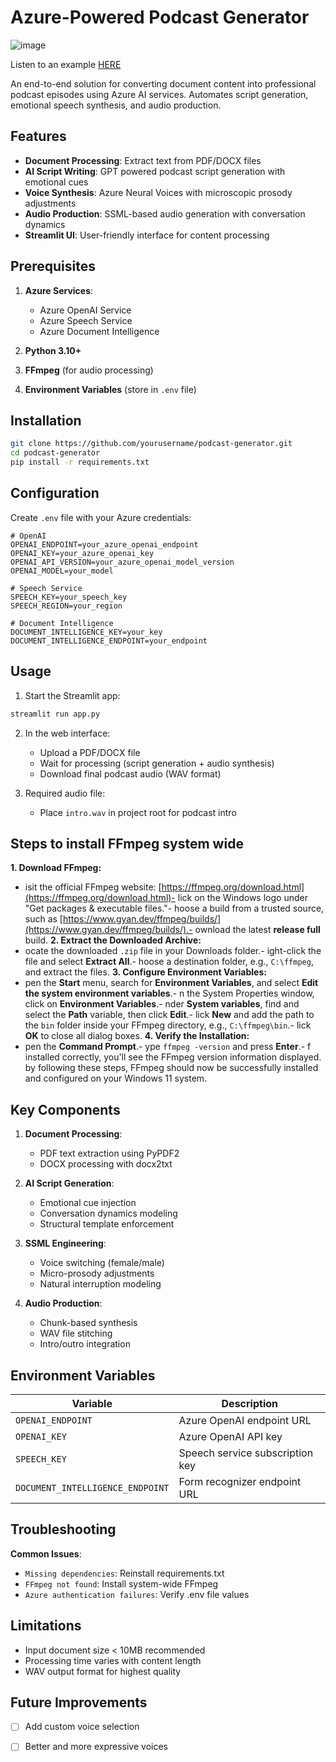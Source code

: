 # Azure-Powered Podcast Generator

![image](https://github.com/user-attachments/assets/55a27c13-2a9b-40aa-bd4b-12a22745d993)

Listen to an example [HERE](https://microsofteur-my.sharepoint.com/:u:/g/personal/naghazal_microsoft_com/EWDoyr23Y35JtwAIAnCRlTQBFggVlBLKgdcKvRqHJPDH9w?e=dVabys)

An end-to-end solution for converting document content into professional podcast episodes using Azure AI services. Automates script generation, emotional speech synthesis, and audio production.

## Features

- **Document Processing**: Extract text from PDF/DOCX files
- **AI Script Writing**: GPT powered podcast script generation with emotional cues
- **Voice Synthesis**: Azure Neural Voices with microscopic prosody adjustments
- **Audio Production**: SSML-based audio generation with conversation dynamics
- **Streamlit UI**: User-friendly interface for content processing

## Prerequisites

1. **Azure Services**:
   - Azure OpenAI Service
   - Azure Speech Service
   - Azure Document Intelligence
   
2. **Python 3.10+**
3. **FFmpeg** (for audio processing)
4. **Environment Variables** (store in `.env` file)

## Installation

```bash
git clone https://github.com/yourusername/podcast-generator.git
cd podcast-generator
pip install -r requirements.txt
```

## Configuration

Create `.env` file with your Azure credentials:
```env
# OpenAI
OPENAI_ENDPOINT=your_azure_openai_endpoint
OPENAI_KEY=your_azure_openai_key
OPENAI_API_VERSION=your_azure_openai_model_version
OPENAI_MODEL=your_model

# Speech Service
SPEECH_KEY=your_speech_key
SPEECH_REGION=your_region

# Document Intelligence
DOCUMENT_INTELLIGENCE_KEY=your_key
DOCUMENT_INTELLIGENCE_ENDPOINT=your_endpoint
```

## Usage

1. Start the Streamlit app:
```bash
streamlit run app.py
```

2. In the web interface:
   - Upload a PDF/DOCX file
   - Wait for processing (script generation + audio synthesis)
   - Download final podcast audio (WAV format)

3. Required audio file:
   - Place `intro.wav` in project root for podcast intro

## Steps to install FFmpeg system wide
**1. Download FFmpeg:**
- isit the official FFmpeg website: [https://ffmpeg.org/download.html](https://ffmpeg.org/download.html)- lick on the Windows logo under "Get packages & executable files."- hoose a build from a trusted source, such as [https://www.gyan.dev/ffmpeg/builds/](https://www.gyan.dev/ffmpeg/builds/).- ownload the latest **release full** build.
**2. Extract the Downloaded Archive:**
- ocate the downloaded `.zip` file in your Downloads folder.- ight-click the file and select **Extract All**.- hoose a destination folder, e.g., `C:\ffmpeg`, and extract the files.
**3. Configure Environment Variables:**
- pen the **Start** menu, search for **Environment Variables**, and select **Edit the system environment variables**.- n the System Properties window, click on **Environment Variables**.- nder **System variables**, find and select the **Path** variable, then click **Edit**.- lick **New** and add the path to the `bin` folder inside your FFmpeg directory, e.g., `C:\ffmpeg\bin`.- lick **OK** to close all dialog boxes.
**4. Verify the Installation:**
- pen the **Command Prompt**.- ype `ffmpeg -version` and press **Enter**.- f installed correctly, you'll see the FFmpeg version information displayed.
by following these steps, FFmpeg should now be successfully installed and configured on your Windows 11 system.

## Key Components

1. **Document Processing**:
   - PDF text extraction using PyPDF2
   - DOCX processing with docx2txt

2. **AI Script Generation**:
   - Emotional cue injection
   - Conversation dynamics modeling
   - Structural template enforcement

3. **SSML Engineering**:
   - Voice switching (female/male)
   - Micro-prosody adjustments
   - Natural interruption modeling

4. **Audio Production**:
   - Chunk-based synthesis
   - WAV file stitching
   - Intro/outro integration

## Environment Variables

| Variable | Description |
|----------|-------------|
| `OPENAI_ENDPOINT` | Azure OpenAI endpoint URL |
| `OPENAI_KEY` | Azure OpenAI API key |
| `SPEECH_KEY` | Speech service subscription key |
| `DOCUMENT_INTELLIGENCE_ENDPOINT` | Form recognizer endpoint URL |

## Troubleshooting

**Common Issues**:
- `Missing dependencies`: Reinstall requirements.txt
- `FFmpeg not found`: Install system-wide FFmpeg
- `Azure authentication failures`: Verify .env file values

## Limitations

- Input document size < 10MB recommended
- Processing time varies with content length
- WAV output format for highest quality

## Future Improvements

- [ ] Add custom voice selection
- [ ] Better and more expressive voices



